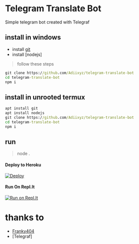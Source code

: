 # Telegram Translate Bot
Simple telegram bot created with Telegraf

## install in windows
* install [git](https://git-scm.org)
* install [nodejs]
> follow these steps
```cmd
git clone https://github.com/Adiixyz/telegram-translate-bot
cd telegram-translate-bot
npm i
```

## install in **unrooted** termux
```cmd
apt install git
apt install nodejs
git clone https://github.com/Adiixyz/telegram-translate-bot
cd telegram-translate-bot
npm i
```

## run
> node .

#### Deploy to Heroku
[![Deploy](https://www.herokucdn.com/deploy/button.svg)](https://heroku.com/deploy?template=https://github.com/Adiixyz/telegram-translate-bot)

#### Run On Repl.It
[![Run on Repl.It](https://repl.it/badge/github/Adiixyz/telegram-translate-bot)](https://repl.it/github/Adiixyz/telegram-translate-bot)

# thanks to
* [Franky404](https://github.com/Franky404)
* [Telegraf]
